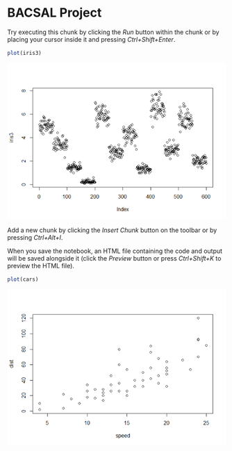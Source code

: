 BACSAL Project
================

Try executing this chunk by clicking the *Run* button within the chunk
or by placing your cursor inside it and pressing *Ctrl+Shift+Enter*.

``` r
plot(iris3) 
```

![](BACSAL-Project_files/figure-gfm/unnamed-chunk-1-1.png)<!-- -->

Add a new chunk by clicking the *Insert Chunk* button on the toolbar or
by pressing *Ctrl+Alt+I*.

When you save the notebook, an HTML file containing the code and output
will be saved alongside it (click the *Preview* button or press
*Ctrl+Shift+K* to preview the HTML file).

``` r
plot(cars)
```

![](BACSAL-Project_files/figure-gfm/unnamed-chunk-2-1.png)<!-- -->
